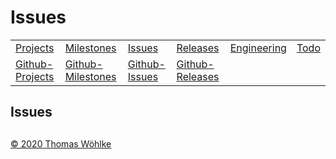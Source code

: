 # Issues

| | | | | | |
|-----------------------------|---------------------------------|-------------------------|-----------------------------|-----------------------------------|---------------------|
| [Projects](PROJECTS.md) | [Milestones](MILESTONES.md) | [Issues](ISSUES.md) | [Releases](RELEASES.md) | [Engineering](ENGINEERING.md) | [Todo](TODO.md) |
| [Github-Projects](https://github.com/Computer-Kurzweil/computer_kurzweil/projects) | [Github-Milestones](https://github.com/Computer-Kurzweil/computer_kurzweil/milestones) | [Github-Issues](https://github.com/Computer-Kurzweil/computer_kurzweil/issues) | [Github-Releases](https://github.com/Computer-Kurzweil/computer_kurzweil/releases) |  |  |

## Issues

##

[&copy; 2020 Thomas W&ouml;hlke](LICENSE.code.md)

